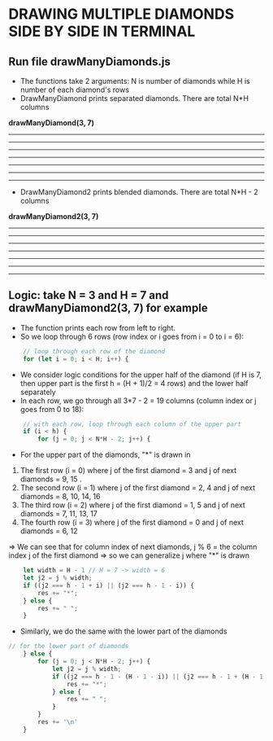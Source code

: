 # DRAWING MULTIPLE DIAMONDS SIDE BY SIDE IN TERMINAL

## Run file drawManyDiamonds.js
* The functions take 2 arguments: N is number of diamonds while H is number of each diamond's rows
* DrawManyDiamond prints separated diamonds. There are total N*H columns

**drawManyDiamond(3, 7)** 

   *      *      *  
  * *    * *    * * 
 *   *  *   *  *   *
*     **     **     *
 *   *  *   *  *   *
  * *    * *    * *  
   *      *      * 

* DrawManyDiamond2 prints blended diamonds. There are total N*H - 2 columns

**drawManyDiamond2(3, 7)** 

   *     *     *   
  * *   * *   * *  
 *   * *   * *   * 
*     *     *     *
 *   * *   * *   * 
  * *   * *   * *  
   *     *     *  

## Logic: take N = 3 and H = 7 and drawManyDiamond2(3, 7) for example
* The function prints each row from left to right. 
* So we loop through 6 rows (row index or i goes from i = 0 to i = 6):
```js
    // loop through each row of the diamond
    for (let i = 0; i < H; i++) {
```
* We consider logic conditions for the upper half of the diamond (if H is 7, then upper part is the first h = (H + 1)/2 = 4 rows) and the lower half separately
* In each row, we go through all 3*7 - 2 = 19 columns (column index or j goes from 0 to 18): 
```js
    // with each row, loop through each column of the upper part
    if (i < h) {
        for (j = 0; j < N*H - 2; j++) {
```
* For the upper part of the diamonds, "*" is drawn in 
1. The first row (i = 0) where j of the first diamond = 3 and j of next diamonds = 9, 15 . 
2. The second row (i = 1) where j of the first diamond = 2, 4 and j of next diamonds = 8, 10, 14, 16 
3. The third row (i = 2) where j of the first diamond = 1, 5 and j of next diamonds = 7, 11, 13, 17
4. The fourth row (i = 3) where j of the first diamond = 0 and j of next diamonds =  6, 12

=> We can see that for column index of next diamonds,  j % 6 = the column index j of the first diamond => so we can generalize j where "*" is drawn

```js
    let width = H - 1 // H = 7 -> width = 6
    let j2 = j % width;
    if ((j2 === h - 1 + i) || (j2 === h - 1 - i)) {
        res += "*";
    } else {
        res += " ";
    }
```

* Similarly, we do the same with the lower part of the diamonds

```js
// for the lower part of diamonds
    } else {
        for (j = 0; j < N*H - 2; j++) {
            let j2 = j % width;
            if ((j2 === h - 1 - (H - 1 - i)) || (j2 === h - 1 + (H - 1 - i))) {
                res += "*";
            } else {
                res += " ";
            }
        }
        res += '\n'
    }
```
